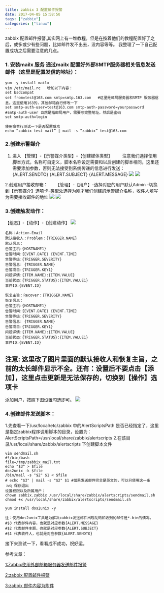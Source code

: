 ```yaml
---
title: zabbix 3 配置邮件报警
date: 2017-04-05 15:58:50
tags: ["zabbix"]
categories: ["linux"]
---
```

zabbix 配置邮件报警,其实网上有一堆教程，但是在按着他们的教程配置好了之后，或多或少有些问题，比如邮件发不出去，没内容等等。
我整理了一下自己配置成功之后需要注意的几点。
<!--more-->
### 1. 安装mailx 服务 通过mailx 配置好外部SMTP服务器相关信息发送邮件（这里是配置发信的地址）：
```
yum -y install mailx
vim /etc/mail.rc   增加以下内容：
set bsdcompat
set from=test@163.com smtp=smtp.163.com   #这里是邮局服务器和SMTP 服务器信息，这里使用163的，其他邮箱自行修改一下
set smtp-auth-user=test@163.com smtp-auth-password=yourpassword  #smtp-auth-user 自然是指邮局用户，需要写完整地址，然后是密码
set smtp-auth=login
```
```
使用命令行测试一下是否配置成功
echo “zabbix test mail” | mail -s “zabbix” test@163.com

```
### 2.创建示警媒介
1. 进入 【管理】-【示警媒介类型】-【创建媒体类型】
　　注意我们选择使用脚本方式，名称可自定义，脚本名称设定需要和以后创建的脚本相同，这里还需要添加参数，否则无法接受到系统传递的信息进行发送：
{ALERT.SENDTO}
{ALERT.SUBJECT}
{ALERT.MESSAGE}
![](http://upload-images.jianshu.io/upload_images/452132-adaced77dbb85ca2.png?imageMogr2/auto-orient/strip%7CimageView2/2/w/1240)
![](http://upload-images.jianshu.io/upload_images/452132-913648e8f64171d9.png?imageMogr2/auto-orient/strip%7CimageView2/2/w/1240)

2.创建用户接收邮箱：
　　【管理】-【用户】-选择对应的用户默认Admin -切换到【示警媒介】选项卡-类型处选择为刚才我们创建的示警媒介名称，收件人填写为需要接收邮件的地址
![](https://www.cnyunwei.cc/wp-content/uploads/2016/06/zabbix-3.png)
![](http://upload-images.jianshu.io/upload_images/452132-b1f59e84be10d0c5.png?imageMogr2/auto-orient/strip%7CimageView2/2/w/1240)

### 3.创建触发动作：
【组态】-【动作】-【创建动作】
![](http://upload-images.jianshu.io/upload_images/452132-810929d138368a68.png?imageMogr2/auto-orient/strip%7CimageView2/2/w/1240)

```
名称：Action-Email
默认接收人：Problem：{TRIGGER.NAME}
默认信息：
告警主机:{HOSTNAME1}
告警时间:{EVENT.DATE} {EVENT.TIME}
告警等级:{TRIGGER.SEVERITY}
告警信息: {TRIGGER.NAME}
告警项目:{TRIGGER.KEY1}
问题详情:{ITEM.NAME}:{ITEM.VALUE}
当前状态:{TRIGGER.STATUS}:{ITEM.VALUE1}
事件ID:{EVENT.ID}

恢复主旨：Recover：{TRIGGER.NAME}
恢复信息：
告警主机:{HOSTNAME1}
告警时间:{EVENT.DATE} {EVENT.TIME}
告警等级:{TRIGGER.SEVERITY}
告警信息: {TRIGGER.NAME}
告警项目:{TRIGGER.KEY1}
问题详情:{ITEM.NAME}:{ITEM.VALUE}
当前状态:{TRIGGER.STATUS}:{ITEM.VALUE1}
事件ID:{EVENT.ID}
```
## 注意: 这里改了图片里面的默认接收人和恢复主旨，之前的太长邮件显示不全。还有：设置后不要点击【添加】，这里点击更新是无法保存的，切换到【操作】选项卡
添加用户，按照下图设置勾选即可。
![](http://upload-images.jianshu.io/upload_images/452132-4abe654ce75bda08.png?imageMogr2/auto-orient/strip%7CimageView2/2/w/1240)



### 4.创建邮件发送脚本：
1.先查看一下/usr/local/etc/zabbix 中的AlertScriptsPath 是否已经指定了，这里是指定zabbix程序调用脚本的目录，设置为：
AlertScriptsPath=/usr/local/share/zabbix/alertscripts
2.在该目录/usr/local/share/zabbix/alertscripts 下创建脚本文件

```
vim sendmail.sh
#!/bin/bash
file=/tmp/zabbix_mail.txt
echo "$3" > $file
dos2unix -k $file
/bin/mail -s "$2" $1 < $file
# echo "$3" | mail -s "$2" $1 #如果发送邮件完全是英文的，可以只使用这一条   
:wq 保存退出
设置权限以及所属用户：
chown zabbix.zabbix /usr/local/share/zabbix/alertscripts/sendmail.sh
chmod +x /usr/local/share/zabbix/alertscripts/sendmail.sh
```
```
yum install dos2unix -y

注：使用dos2unix工具是为解决zabbix发送邮件出现乱码和收到的邮件是*.bin的情况。
#$3 代表邮件内容，也就是对应参数{ALERT.MESSAGE}
#$2 代表邮件主题，也就是对应参数{ALERT.SUBJECT}
#$1 代表收件人，也就是对应参数{ALERT.SENDTO}
```
接下来测试一下，看看成不成功，祝好运。

参考文章：

[1:Zabbix使用外部邮箱服务器发送邮件报警](https://yq.aliyun.com/articles/38837)

[2:zabbix 配置邮件报警](https://www.cnyunwei.cc/archives/242)

[3:zabbix 邮件内容为附件](https://www.cnyunwei.cc/archives/249)